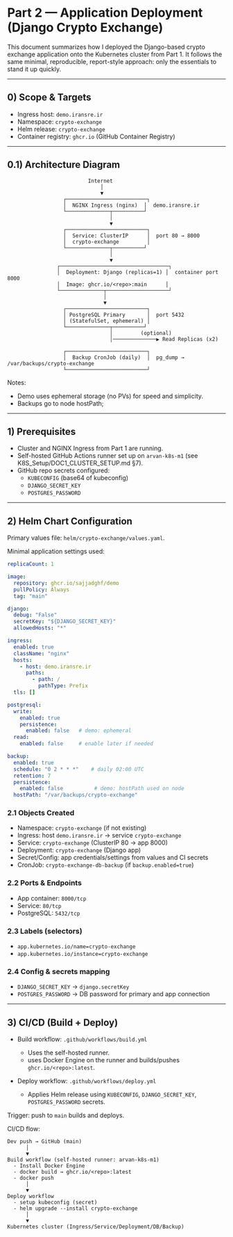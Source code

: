 # Part 2 — Application Deployment (Django Crypto Exchange)

This document summarizes how I deployed the Django-based crypto exchange application onto the Kubernetes cluster from Part 1. It follows the same minimal, reproducible, report-style approach: only the essentials to stand it up quickly.

---

## 0) Scope & Targets

- Ingress host: `demo.iransre.ir`
- Namespace: `crypto-exchange`
- Helm release: `crypto-exchange`
- Container registry: `ghcr.io` (GitHub Container Registry)

---

## 0.1) Architecture Diagram

```
                          Internet
                              │
                              ▼
                  ┌──────────────────────────┐
                  │  NGINX Ingress (nginx)  │  demo.iransre.ir
                  └──────────────┬──────────┘
                                 │
                                 ▼
                  ┌──────────────────────────┐
                  │  Service: ClusterIP      │  port 80 → 8000
                  │  crypto-exchange         │
                  └──────────────┬──────────┘
                                 │
                                 ▼
                ┌───────────────────────────────────┐
                │  Deployment: Django (replicas=1) │  container port 8000
                │  Image: ghcr.io/<repo>:main      │
                └──────────────┬────────────────────┘
                               │
                               ▼
                  ┌──────────────────────────┐
                  │ PostgreSQL Primary       │  port 5432
                  │ (StatefulSet, ephemeral) │
                  └──────────────┬──────────┘
                                 │         (optional)
                                 │──────────────▶ Read Replicas (x2)

                  ┌──────────────────────────┐
                  │  Backup CronJob (daily)  │  pg_dump → /var/backups/crypto-exchange
                  └──────────────────────────┘
```

Notes:
- Demo uses ephemeral storage (no PVs) for speed and simplicity.
- Backups go to node hostPath;

---

## 1) Prerequisites

- Cluster and NGINX Ingress from Part 1 are running.
- Self-hosted GitHub Actions runner set up on `arvan-k8s-m1` (see K8S_Setup/DOC1_CLUSTER_SETUP.md §7).
- GitHub repo secrets configured:
  - `KUBECONFIG` (base64 of kubeconfig)
  - `DJANGO_SECRET_KEY`
  - `POSTGRES_PASSWORD`

---

## 2) Helm Chart Configuration

Primary values file: `helm/crypto-exchange/values.yaml`.

Minimal application settings used:

```yaml
replicaCount: 1

image:
  repository: ghcr.io/sajjadghf/demo
  pullPolicy: Always
  tag: "main"

django:
  debug: "False"
  secretKey: "${DJANGO_SECRET_KEY}"
  allowedHosts: "*"

ingress:
  enabled: true
  className: "nginx"
  hosts:
    - host: demo.iransre.ir
      paths:
        - path: /
          pathType: Prefix
  tls: []

postgresql:
  write:
    enabled: true
    persistence:
      enabled: false   # demo: ephemeral
  read:
    enabled: false     # enable later if needed

backup:
  enabled: true
  schedule: "0 2 * * *"    # daily 02:00 UTC
  retention: 7
  persistence:
    enabled: false          # demo: hostPath used on node
  hostPath: "/var/backups/crypto-exchange"
```

### 2.1 Objects Created
- Namespace: `crypto-exchange` (if not existing)
- Ingress: host `demo.iransre.ir` → service `crypto-exchange`
- Service: `crypto-exchange` (ClusterIP 80 → app 8000)
- Deployment: `crypto-exchange` (Django app)
- Secret/Config: app credentials/settings from values and CI secrets
- CronJob: `crypto-exchange-db-backup` (if `backup.enabled=true`)

### 2.2 Ports & Endpoints
- App container: `8000/tcp`
- Service: `80/tcp`
- PostgreSQL: `5432/tcp`

### 2.3 Labels (selectors)
- `app.kubernetes.io/name=crypto-exchange`
- `app.kubernetes.io/instance=crypto-exchange`

### 2.4 Config & secrets mapping
- `DJANGO_SECRET_KEY` → `django.secretKey`
- `POSTGRES_PASSWORD` → DB password for primary and app connection

---

## 3) CI/CD (Build + Deploy)

- Build workflow: `.github/workflows/build.yml`
  - Uses the self-hosted runner.
  - uses Docker Engine on the runner and builds/pushes `ghcr.io/<repo>:latest`.

- Deploy workflow: `.github/workflows/deploy.yml`
  - Applies Helm release using `KUBECONFIG`, `DJANGO_SECRET_KEY`, `POSTGRES_PASSWORD` secrets.

Trigger: push to `main` builds and deploys.

CI/CD flow:

```
Dev push → GitHub (main)
      │
      ▼
Build workflow (self-hosted runner: arvan-k8s-m1)
  - Install Docker Engine
  - docker build → ghcr.io/<repo>:latest
  - docker push
      │
      ▼
Deploy workflow
  - setup kubeconfig (secret)
  - helm upgrade --install crypto-exchange
      │
      ▼
Kubernetes cluster (Ingress/Service/Deployment/DB/Backup)
```
